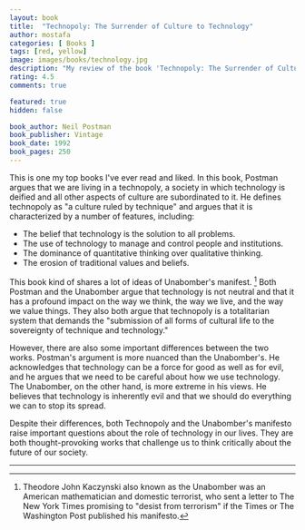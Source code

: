 ```yaml
---
layout: book
title:  "Technopoly: The Surrender of Culture to Technology"
author: mostafa
categories: [ Books ]
tags: [red, yellow]
image: images/books/technology.jpg
description: "My review of the book 'Technopoly: The Surrender of Culture to Technology', by 'Neil Postman'"
rating: 4.5
comments: true

featured: true
hidden: false

book_author: Neil Postman
book_publisher: Vintage
book_date: 1992
book_pages: 250
---
```


This is one my top books I've ever read and liked. In this book, Postman argues that we are living in a technopoly, a society in which technology is deified and all other aspects of culture are subordinated to it. He defines technopoly as "a culture ruled by technique" and argues that it is characterized by a number of features, including:

- The belief that technology is the solution to all problems.
- The use of technology to manage and control people and institutions.
- The dominance of quantitative thinking over qualitative thinking.
- The erosion of traditional values and beliefs.

This book kind of shares a lot of ideas of Unabomber's manifest. [^1] Both Postman and the Unabomber argue that technology is not neutral and that it has a profound impact on the way we think, the way we live, and the way we value things. They also both argue that technopoly is a totalitarian system that demands the "submission of all forms of cultural life to the sovereignty of technique and technology."

However, there are also some important differences between the two works. Postman's argument is more nuanced than the Unabomber's. He acknowledges that technology can be a force for good as well as for evil, and he argues that we need to be careful about how we use technology. The Unabomber, on the other hand, is more extreme in his views. He believes that technology is inherently evil and that we should do everything we can to stop its spread.

Despite their differences, both Technopoly and the Unabomber's manifesto raise important questions about the role of technology in our lives. They are both thought-provoking works that challenge us to think critically about the future of our society.

---

[^1]: Theodore John Kaczynski also known as the Unabomber was an American mathematician and domestic terrorist, who sent a letter to The New York Times promising to "desist from terrorism" if the Times or The Washington Post published his manifesto.
